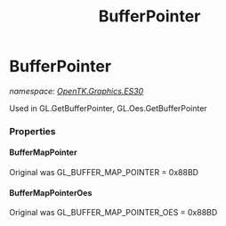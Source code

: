 ﻿---
title: BufferPointer
---

# BufferPointer
_namespace: [OpenTK.Graphics.ES30](N-OpenTK.Graphics.ES30.html)_

Used in GL.GetBufferPointer, GL.Oes.GetBufferPointer



### Properties

#### BufferMapPointer
Original was GL_BUFFER_MAP_POINTER = 0x88BD
#### BufferMapPointerOes
Original was GL_BUFFER_MAP_POINTER_OES = 0x88BD

